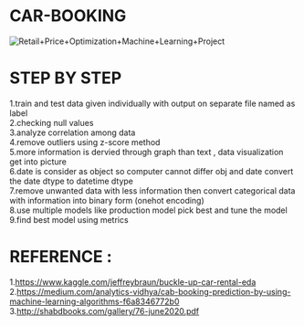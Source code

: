 # CAR-BOOKING

![Retail+Price+Optimization+Machine+Learning+Project](https://user-images.githubusercontent.com/47810389/132620465-10419796-c7ea-46f6-8c9f-8be27e422165.png)

# STEP BY STEP
1.train and test data given individually with output on separate file named as label<br>
2.checking null values<br>
3.analyze correlation among data<br> 
4.remove outliers using z-score method<br>
5.more information is dervied through graph than text , data visualization get into picture<br>
6.date is consider as object so computer cannot differ obj and date convert the date dtype to datetime dtype<br>
7.remove unwanted data with less information then convert categorical data with information into binary form (onehot encoding)<br>
8.use multiple models like production model pick best and tune the model <br>
9.find best model using metrics<br>

# REFERENCE :<br>
1.https://www.kaggle.com/jeffreybraun/buckle-up-car-rental-eda<br>
2.https://medium.com/analytics-vidhya/cab-booking-prediction-by-using-machine-learning-algorithms-f6a8346772b0<br>
3.http://shabdbooks.com/gallery/76-june2020.pdf<br>
